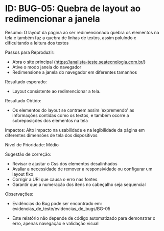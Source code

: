 
# ID: BUG-05: Quebra de layout ao redimencionar a janela

Resumo:
O layout da página ao ser redimensionado quebra os elementos na tela e também faz a quebra de linhas de textos, assim poluíndo e dificultando a leitura dos textos

Passos para Reproduzir:
- Abra o site principal (https://analista-teste.seatecnologia.com.br/)
- Ative o modo janela do navegador
- Redimensione a janela do navegador em diferentes tamanhos

Resultado esperado: 
- Layout consistente ao redimencionar a tela.

Resultado Obtido:
- Os elementos do layout se contraem assim 'expremendo' as informações contidas como os textos, e também ocorre a sobreposições dos elementos na tela

Impactos: Alto impacto na usabilidade e na legibilidade da página em diferentes dimensões de tela dos dispositivos

Nível de Prioridade: Médio

Sugestão de correção:
- Revisar e ajustar o Css dos elementos desalinhados
- Avaliar a necessidade de remover a responsividade ou configurar um layout fixo
- Corrigir a URl que causa o erro nas fontes
- Garantir que a numeração dos itens no cabeçalho seja sequencial

Observações:
- Evidências do Bug pode ser encontrado em: evidencias_de_teste/evidencias_de_bugs/BG-05

- Este relatório não depende de código automatizado para demonstrar o erro, apenas navegação e validação visual
